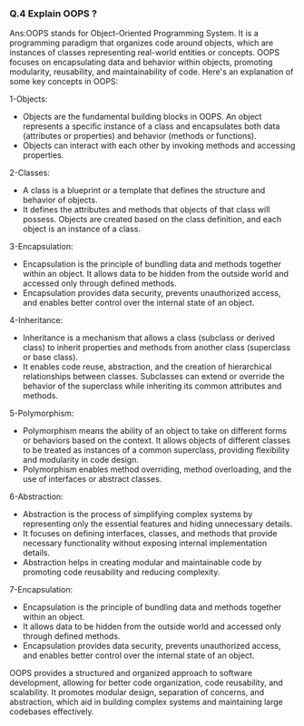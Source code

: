 ### Q.4 Explain OOPS ? 
Ans:OOPS stands for Object-Oriented Programming System. It is a programming paradigm that organizes code around objects, which are instances of classes representing real-world entities or concepts. OOPS focuses on encapsulating data and behavior within objects, promoting modularity, reusability, and maintainability of code. Here's an explanation of some key concepts in OOPS:

1-Objects:

* Objects are the fundamental building blocks in OOPS.
An object represents a specific instance of a class and encapsulates both data (attributes or properties) and behavior (methods or functions).
* Objects can interact with each other by invoking methods and accessing properties.

2-Classes:

* A class is a blueprint or a template that defines the structure and behavior of objects.
* It defines the attributes and methods that objects of that class will possess.
Objects are created based on the class definition, and each object is an instance of a class.

3-Encapsulation:

* Encapsulation is the principle of bundling data and methods together within an object.
It allows data to be hidden from the outside world and accessed only through defined methods.
* Encapsulation provides data security, prevents unauthorized access, and enables better control over the internal state of an object.

4-Inheritance:

* Inheritance is a mechanism that allows a class (subclass or derived class) to inherit properties and methods from another class (superclass or base class).
* It enables code reuse, abstraction, and the creation of hierarchical relationships between classes.
Subclasses can extend or override the behavior of the superclass while inheriting its common attributes and methods.

5-Polymorphism:

* Polymorphism means the ability of an object to take on different forms or behaviors based on the context.
It allows objects of different classes to be treated as instances of a common superclass, providing flexibility and modularity in code design.
* Polymorphism enables method overriding, method overloading, and the use of interfaces or abstract classes.

6-Abstraction:

* Abstraction is the process of simplifying complex systems by representing only the essential features and hiding unnecessary details.
* It focuses on defining interfaces, classes, and methods that provide necessary functionality without exposing internal implementation details.
* Abstraction helps in creating modular and maintainable code by promoting code reusability and reducing complexity.

7-Encapsulation:

* Encapsulation is the principle of bundling data and methods together within an object.
* It allows data to be hidden from the outside world and accessed only through defined methods.
* Encapsulation provides data security, prevents unauthorized access, and enables better control over the internal state of an object.

OOPS provides a structured and organized approach to software development, allowing for better code organization, code reusability, and scalability. It promotes modular design, separation of concerns, and abstraction, which aid in building complex systems and maintaining large codebases effectively.






